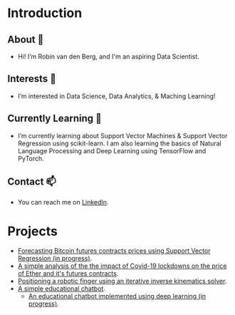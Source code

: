 # Introduction

## About 👋 
- Hi! I’m Robin van den Berg, and I'm an aspiring Data Scientist.

## Interests 👀 
- I’m interested in Data Science, Data Analytics, & Maching Learning!

## Currently Learning 🌱
- I’m currently learning about Support Vector Machines & Support Vector Regression using scikit-learn. I am also learning the basics of Natural Language Processing and Deep Learning using TensorFlow and PyTorch. 

## Contact 📫
- You can reach me on [LinkedIn](https://linkedin.com/in/robin-van-den-berg-3aa7b1255).

# Projects

- [Forecasting Bitcoin futures contracts prices using Support Vector Regression (in progress)](https://github.com/rob-vdb/btc-futures-forecasting.git).
- [A simple analysis of the the impact of Covid-19 lockdowns on the price of Ether and it's futures contracts](https://github.com/rob-vdb/eth-covid-impact.git).
- [Positioning a robotic finger using an iterative inverse kinematics solver](https://github.com/rob-vdb/position-robot-finger.git).
- [A simple educational chatbot](https://github.com/rob-vdb/simple-chatbot.git).
  - [An educational chatbot implemented using deep learning (in progress)](https://github.com/rob-vdb/dl-chatbot.git).


<!---
rob-vdb/rob-vdb is a ✨ special ✨ repository because its `README.md` (this file) appears on your GitHub profile.
You can click the Preview link to take a look at your changes.
--->
